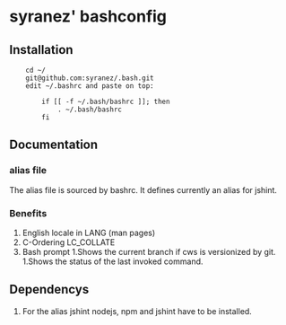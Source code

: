 # syranez' bashconfig

## Installation

        cd ~/
        git@github.com:syranez/.bash.git
        edit ~/.bashrc and paste on top:

            if [[ -f ~/.bash/bashrc ]]; then
                . ~/.bash/bashrc
            fi
## Documentation

### alias file

The alias file is sourced by bashrc. It defines currently an alias for jshint.

### Benefits

1. English locale in LANG (man pages)
1. C-Ordering LC_COLLATE
1. Bash prompt
    1.Shows the current branch if cwѕ is versionized by git.
    1.Shows the status of the last invoked command.

## Dependencys

1. For the alias jshint nodejs, npm and jshint have to be installed.
